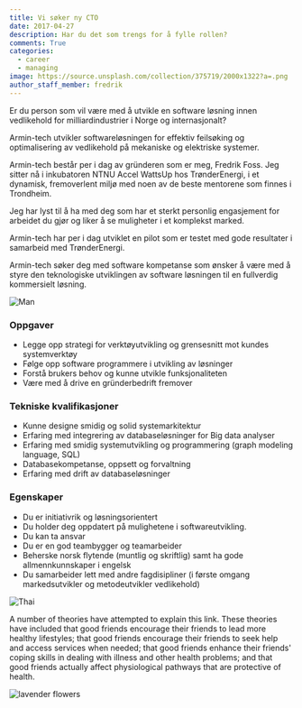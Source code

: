 ```yaml
---
title: Vi søker ny CTO
date: 2017-04-27
description: Har du det som trengs for å fylle rollen?
comments: True
categories:
  - career
  - managing
image: https://source.unsplash.com/collection/375719/2000x1322?a=.png
author_staff_member: fredrik
---
```


Er du person som vil være med å utvikle en software løsning innen vedlikehold for milliardindustrier i Norge og internasjonalt?

Armin-tech utvikler softwareløsningen for effektiv feilsøking og optimalisering av vedlikehold på mekaniske og elektriske systemer.

Armin-tech består per i dag av gründeren som er meg, Fredrik Foss. Jeg sitter nå i inkubatoren NTNU Accel WattsUp hos TrønderEnergi, i et dynamisk, fremoverlent miljø med noen av de beste mentorene som finnes i Trondheim.

Jeg har lyst til å ha med deg som har et sterkt personlig engasjement for arbeidet du gjør og liker å se muligheter i et komplekst marked.

Armin-tech har per i dag utviklet en pilot som er testet med gode resultater i samarbeid med TrønderEnergi.

Armin-tech søker deg med software kompetanse som ønsker å være med å styre den teknologiske utviklingen av software løsningen til en fullverdig kommersielt løsning.

![Man](https://source.unsplash.com/random/1500x1000)

### Oppgaver
- Legge opp strategi for verktøyutvikling og grensesnitt mot kundes systemverktøy
- Følge opp software programmere i utvikling av løsninger
- Forstå brukers behov og kunne utvikle funksjonaliteten
- Være med å drive en gründerbedrift fremover

### Tekniske kvalifikasjoner
- Kunne designe smidig og solid systemarkitektur
- Erfaring med integrering av databaseløsninger for Big data analyser
- Erfaring med smidig systemutvikling og programmering (graph modeling language, SQL)
- Databasekompetanse, oppsett og forvaltning
- Erfaring med drift av databaseløsninger

### Egenskaper
- Du er initiativrik og løsningsorientert
- Du holder deg oppdatert på mulighetene i softwareutvikling.
- Du kan ta ansvar
- Du er en god teambygger og teamarbeider
- Beherske norsk flytende (muntlig og skriftlig) samt ha gode allmennkunnskaper i engelsk
- Du samarbeider lett med andre fagdisipliner (i første omgang markedsutvikler og metodeutvikler vedlikehold)

![Thai](https://source.unsplash.com/random/1500x1001)

A number of theories have attempted to explain this link. These theories have included that good friends encourage their friends to lead more healthy lifestyles; that good friends encourage their friends to seek help and access services when needed; that good friends enhance their friends' coping skills in dealing with illness and other health problems; and that good friends actually affect physiological pathways that are protective of health.

![lavender flowers](https://source.unsplash.com/random/1500x1002)
